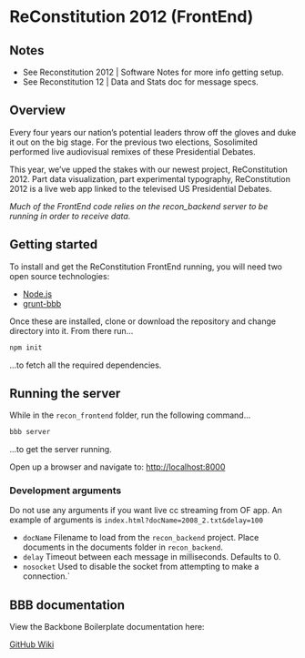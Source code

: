 ReConstitution 2012 (FrontEnd)
==============================

## Notes ##

* See Reconstitution 2012 | Software Notes for more info getting setup.
* See Reconstitution 12 | Data and Stats doc for message specs.

## Overview ##

Every four years our nation’s potential leaders throw off the gloves and duke
it out on the big stage. For the previous two elections, Sosolimited performed
live audiovisual remixes of these Presidential Debates.

This year, we’ve upped the stakes with our newest project, ReConstitution 2012.
Part data visualization, part experimental typography, ReConstitution 2012 is a
live web app linked to the televised US Presidential Debates.

*Much of the FrontEnd code relies on the recon\_backend server to be running in
order to receive data.*

## Getting started ##

To install and get the ReConstitution FrontEnd running, you will need two open
source technologies:

* [Node.js](http://nodejs.org)
* [grunt-bbb](http://github.com/backbone-boilerplate/grunt-bbb)

Once these are installed, clone or download the repository and change directory
into it.  From there run...

``` bash
npm init
```

...to fetch all the required dependencies.

## Running the server ##

While in the `recon_frontend` folder, run the following command...

``` bash
bbb server
```
...to get the server running.

Open up a browser and navigate to:
[http://localhost:8000](http://localhost:8000)

### Development arguments ###

Do not use any arguments if you want live cc streaming from OF app.  An
example of arguments is `index.html?docName=2008_2.txt&delay=100`

* `docName` Filename to load from the `recon_backend` project. Place documents
  in the documents folder in `recon_backend`.
* `delay` Timeout between each message in milliseconds.  Defaults to 0.
* `nosocket` Used to disable the socket from attempting to make a connection.`

## BBB documentation ##

View the Backbone Boilerplate documentation here:

[GitHub Wiki](https://github.com/tbranyen/backbone-boilerplate/wiki)
